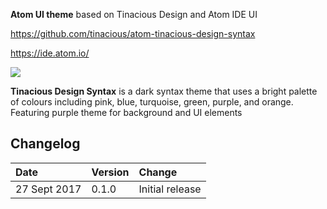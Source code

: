 **Atom UI theme** based on Tinacious Design and Atom IDE UI

https://github.com/tinacious/atom-tinacious-design-syntax

https://ide.atom.io/

![](https://raw.githubusercontent.com/skaraman/atom-tinacious-design-syntax-purple/master/images/purple.png)

**Tinacious Design Syntax** is a dark syntax theme that uses a bright palette of colours including pink, blue, turquoise, green, purple, and orange. Featuring purple theme for background and UI elements


## Changelog

| Date         | Version | Change          |
|:-------------|:--------|:----------------|
| 27 Sept 2017 | 0.1.0   | Initial release |
